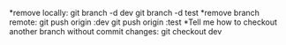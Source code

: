 *remove locally:
git branch -d dev
git branch -d test
*remove branch remote:
git push origin :dev
git push origin :test
*Tell me how to checkout another branch without commit changes:
git checkout dev
